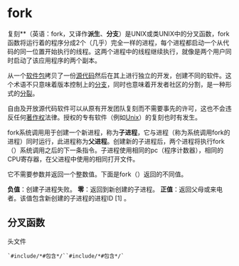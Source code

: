 # fork

复刻**（英语：fork，又译作**派生**、**分支**）是UNIX或类UNIX中的分叉函数，fork函数将运行着的程序分成2个（几乎）完全一样的进程，每个进程都启动一个从代码的同一位置开始执行的线程。这两个进程中的线程继续执行，就像是两个用户同时启动了该应用程序的两个副本。

从一个[软件包](https://baike.baidu.com/item/软件包)拷贝了一份[源代码](https://baike.baidu.com/item/源代码)然后在其上进行独立的开发，创建不同的软件。这个术语不只意味着版本控制上的[分支](https://baike.baidu.com/item/分支)，同时也意味着开发者社区的分割，是一种形式的[分裂](https://baike.baidu.com/item/分裂)。

自由及开放源代码软件可以从原有开发团队复刻而不需要事先的许可，这也不会违反任何[著作权](https://baike.baidu.com/item/著作权)法律。授权的专有软件（例如[Unix](https://baike.baidu.com/item/Unix)）的复刻也时有发生。



fork系统调用用于创建一个新进程，称为**子进程**，它与进程（称为系统调用fork的进程）同时运行，此进程称为**父进程**。创建新的子进程后，两个进程将执行fork（）系统调用之后的下一条指令。子进程使用相同的pc（程序计数器），相同的CPU寄存器，在父进程中使用的相同打开文件。

它不需要参数并返回一个整数值。下面是fork（）返回的不同值。

**负值**：创建子进程失败。
**零**：返回到新创建的子进程。
**正值**：返回父母或来电者。该值包含新创建的子进程的进程ID [1] 。



## 分叉函数

头文件

```
`#include/*#包含*/``#include/*#包含*/`
```